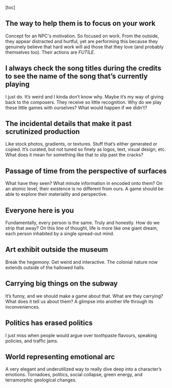 [toc]



## The way to help them is to focus on your work

Concept for an NPC's motivation. So focused on work. From the outside, they appear distracted and hurtful, yet are performing this because they genuinely believe that hard work will aid those that they love (and probably themselves too). Their actions are *FUTILE*.



## I always check the song titles during the credits to see the name of the song that’s currently playing

I just do. It’s weird and I kinda don’t know why. Maybe it’s my way of giving back to the composers. They receive so little recognition. Why do we play these little games with ourselves? What would happen if we didn’t?



## The incidental details that make it past scrutinized production

Like stock photos, gradients, or textures. Stuff that’s either generated or copied. It’s curated, but not tuned so finely as logos, text, visual design, etc. What does it mean for something like that to slip past the cracks?



## Passage of time from the perspective of surfaces

What have they seen? What minute information in encoded onto them? On an atomic level, their existence is no different from ours. A game should be able to explore their materiality and perspective.



## Everyone here is you

Fundamentally, every person is the same. Truly and honestly. How do we strip that away? On this line of thought, life is more like one giant dream, each person inhabited by a single spread-out mind.



## Art exhibit outside the museum

Break the hegemony. Get weird and interactive. The colonial nature now extends outside of the hallowed halls.



## Carrying big things on the subway

It’s funny, and we should make a game about that. What are they carrying? What does it tell us about them? A glimpse into another life through its inconveniences.



## Politics has erased politics

I just miss when people would argue over toothpaste flavours, speaking policies, and traffic jams.



## World representing emotional arc

A very elegant and underutilized way to really dive deep into a character’s emotions. Tornadoes, politics, social collapse, green energy, and terramorphic geological changes.
